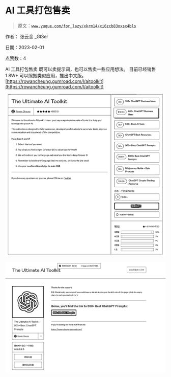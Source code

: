 # AI 工具打包售卖

> 原文：[`www.yuque.com/for_lazy/xkrm14/xi6zcb83oxsx4bls`](https://www.yuque.com/for_lazy/xkrm14/xi6zcb83oxsx4bls)

作者： 张云金 _GISer 

日期：2023-02-01 

点赞数：4 

AI 工具打包售卖 既可以卖提示词，也可以售卖一些应用想法。 目前已经销售 1.8W+ 可以照搬类似应用，推出中文版。[https://rowancheung.gumroad.com/l/aitoolkit](https://rowancheung.gumroad.com/l/aitoolkit) 

![](img/df65082a974467db230516a492eb78bb.png)  

![](img/3041f3f33e544e1558bdb817ad27dd6b.png) 

